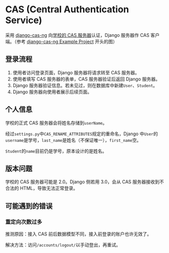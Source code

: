 # CAS (Central Authentication Service)

采用 [django-cas-ng](https://pypi.org/project/django-cas-ng/) 向[学校的 CAS 服务器](https://login.bit.edu.cn/devcas/)认证，Django 服务器作 CAS 客户端。（参考 [django-cas-ng Example Project](https://djangocas.dev/blog/django-cas-ng-example-project/) 开头的图）

## 登录流程

1. 使用者访问登录页面，Django 服务器将请求转至 CAS 服务器。
2. 使用者填写 CAS 服务器的表单，CAS 服务器验证后返回 Django 服务器。
3. Django 服务器验证信息。若未见过，则在数据库中新建`User`、`Student`。
4. Django 服务器向使用者展示后续页面。

## 个人信息

学校的正式 CAS 服务器会将姓名存储到`userName`。

经过`settings.py`中`CAS_RENAME_ATTRIBUTES`规定的重命名，Django 中`User`的`username`是学号，`last_name`是姓名（不保证唯一），`first_name`空。

`Student`的`name`目前仍是学号，原本设计的是姓名。

## 版本问题

学校的 CAS 服务器可能是 2.0。Django 侧若用 3.0，会从 CAS 服务器接收到不合法的 HTML，导致无法正常登录。

## 可能遇到的错误

### 重定向次数过多

推测原因：接入 CAS 前后数据模型不同，接入前登录的账户也许无效了。

解决方法：访问`/accounts/logout/`以手动登出，再重试。
